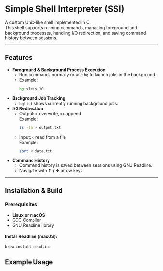 # Simple Shell Interpreter (SSI)

A custom Unix-like shell implemented in C.  
This shell supports running commands, managing foreground and background processes, handling I/O redirection, and saving command history between sessions.

---

## Features
- **Foreground & Background Process Execution**  
  - Run commands normally or use `bg` to launch jobs in the background.
  - Example:  
    ```bash
    bg sleep 10
    ```
- **Background Job Tracking**
  - `bglist` shows currently running background jobs.
- **I/O Redirection**
  - Output: `>` overwrite, `>>` append  
    Example:  
    ```bash
    ls -la > output.txt
    ```
  - Input: `<` read from a file  
    Example:  
    ```bash
    sort < data.txt
    ```
- **Command History**
  - Command history is saved between sessions using GNU Readline.
  - Navigate with **↑ / ↓** arrow keys.

---

## Installation & Build
### Prerequisites
- **Linux or macOS**  
- GCC Compiler  
- GNU Readline library

#### Install Readline (macOS):
```bash
brew install readline
```
## Example Usage

